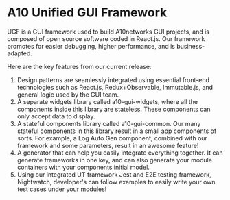 # A10 Unified GUI Framework

UGF is a GUI framework used to build A10networks GUI projects, and is composed of open source software coded in React.js. Our framework promotes for easier debugging, higher performance, and is business-adapted.

Here are the key features from our current release:

1. Design patterns are seamlessly integrated using essential front-end technologies such as React.js, Redux+Observable, Immutable.js, and general logic used by the GUI team. 
2. A separate widgets library called a10-gui-widgets, where all the components inside this library are stateless. These components can only accept data to display. 
3. A stateful components library called a10-gui-common. Our many stateful components in this library result in a small app components of sorts. For example, a Log Auto Gen component, combined with our framework and some parameters, result in an awesome feature!
4. A generator that can help you easily integrate everything together. It can generate frameworks in one key, and can also generate your module containers with your components initial model.  
5. Using our integrated UT framework Jest and E2E testing framework, Nightwatch, developer's can follow examples to easily write your own test cases under your modules!

